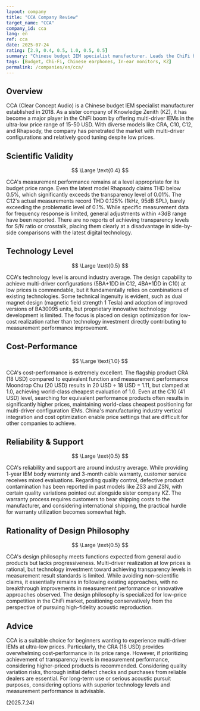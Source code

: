 ```yaml
---
layout: company
title: "CCA Company Review"
target_name: "CCA"
company_id: cca
lang: en
ref: cca
date: 2025-07-24
rating: [2.9, 0.4, 0.5, 1.0, 0.5, 0.5]
summary: "Chinese budget IEM specialist manufacturer. Leads the ChiFi boom alongside sister company KZ, but measurement performance remains budget-tier and far from transparency levels. Excellent cost-performance but challenges in technology level and scientific validity"
tags: [Budget, Chi-Fi, Chinese earphones, In-ear monitors, KZ]
permalink: /companies/en/cca/
---
```

## Overview

CCA (Clear Concept Audio) is a Chinese budget IEM specialist manufacturer established in 2018. As a sister company of Knowledge Zenith (KZ), it has become a major player in the ChiFi boom by offering multi-driver IEMs in the ultra-low price range of 15-50 USD. With diverse models like CRA, C10, C12, and Rhapsody, the company has penetrated the market with multi-driver configurations and relatively good tuning despite low prices.

## Scientific Validity

$$ \Large \text{0.4} $$

CCA's measurement performance remains at a level appropriate for its budget price range. Even the latest model Rhapsody claims THD below 0.5%, which significantly exceeds the transparency level of 0.01%. The C12's actual measurements record THD 0.125% (1kHz, 95dB SPL), barely exceeding the problematic level of 0.1%. While specific measurement data for frequency response is limited, general adjustments within ±3dB range have been reported. There are no reports of achieving transparency levels for S/N ratio or crosstalk, placing them clearly at a disadvantage in side-by-side comparisons with the latest digital technology.

## Technology Level

$$ \Large \text{0.5} $$

CCA's technology level is around industry average. The design capability to achieve multi-driver configurations (5BA+1DD in C12, 4BA+1DD in C10) at low prices is commendable, but it fundamentally relies on combinations of existing technologies. Some technical ingenuity is evident, such as dual magnet design (magnetic field strength 1 Tesla) and adoption of improved versions of BA30095 units, but proprietary innovative technology development is limited. The focus is placed on design optimization for low-cost realization rather than technology investment directly contributing to measurement performance improvement.

## Cost-Performance

$$ \Large \text{1.0} $$

CCA's cost-performance is extremely excellent. The flagship product CRA (18 USD) compared to equivalent function and measurement performance Moondrop Chu (20 USD) results in 20 USD ÷ 18 USD = 1.11, but clamped at 1.0, achieving world-class cheapest evaluation of 1.0. Even at the C10 (41 USD) level, searching for equivalent performance products often results in significantly higher prices, maintaining world-class cheapest positioning for multi-driver configuration IEMs. China's manufacturing industry vertical integration and cost optimization enable price settings that are difficult for other companies to achieve.

## Reliability & Support

$$ \Large \text{0.5} $$

CCA's reliability and support are around industry average. While providing 1-year IEM body warranty and 3-month cable warranty, customer service receives mixed evaluations. Regarding quality control, defective product contamination has been reported in past models like ZS3 and ZSN, with certain quality variations pointed out alongside sister company KZ. The warranty process requires customers to bear shipping costs to the manufacturer, and considering international shipping, the practical hurdle for warranty utilization becomes somewhat high.

## Rationality of Design Philosophy

$$ \Large \text{0.5} $$

CCA's design philosophy meets functions expected from general audio products but lacks progressiveness. Multi-driver realization at low prices is rational, but technology investment toward achieving transparency levels in measurement result standards is limited. While avoiding non-scientific claims, it essentially remains in following existing approaches, with no breakthrough improvements in measurement performance or innovative approaches observed. The design philosophy is specialized for low-price competition in the ChiFi market, positioning conservatively from the perspective of pursuing high-fidelity acoustic reproduction.

## Advice

CCA is a suitable choice for beginners wanting to experience multi-driver IEMs at ultra-low prices. Particularly, the CRA (18 USD) provides overwhelming cost-performance in its price range. However, if prioritizing achievement of transparency levels in measurement performance, considering higher-priced products is recommended. Considering quality variation risks, thorough initial defect checks and purchases from reliable dealers are essential. For long-term use or serious acoustic pursuit purposes, considering options with superior technology levels and measurement performance is advisable.

(2025.7.24)